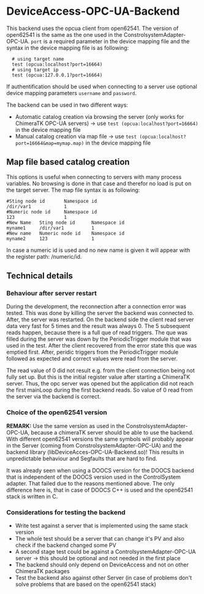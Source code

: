 # DeviceAccess-OPC-UA-Backend

This backend uses the opcua client from open62541. The version of open62541 is the same as the one used in the ConstrolsystemAdapter-OPC-UA. 
`port` is a required parameter in the device mapping file and the syntax in the device mapping file is as following:
       
      # using target name 
      test (opcua:localhost?port=16664)
      # using target ip
      test (opcua:127.0.0.1?port=16664)

If authentification should be used when connecting to a server use optional device mapping parameters `username` and `password`.

The backend can be used in two different ways:

- Automatic catalog creation via browsing the server (only works for ChimeraTK OPC-UA servers) &rarr; use `test (opcua:localhost?port=16664)` in the device mapping file
- Manual catalog creation via map file &rarr; use `test (opcua:localhost?port=16664&map=mymap.map)` in the device mapping file

## Map file based catalog creation

This options is useful when connecting to servers with many process variables. No browsing is done in that case and therefor no load is put on the target server.
The map file syntax is as following:

    #Sting node id       Namespace id
    /dir/var1            1
    #Numeric node id     Namespace id
    123                  1
    #New Name   Sting node id      Namespace id
    myname1     /dir/var1          1
    #New name   Numeric node id    Namespace id
    myname2     123                1 

In case a numeric id is used and no new name is given it will appear with the register path: /numeric/id.


## Technical details

### Behaviour after server restart

During the development, the reconnection after a connection error was tested. This was done by killing the server the backend was connected to. After, the server was restarted. On the backend side the client read server data very fast for 5 times and the result was always 0.
The 5 subsequent reads happen, because there is a full que of read triggers. The que was filled during the server was down by the PeriodicTrigger module that was used in the test. After the client recovered from the error state this que was emptied first. After, peridic triggers from the PeriodicTrigger module followed as expected and correct values were read from the server. 

The read value of 0 did not result e.g. from the client connection being not fully set up. But this is the initial register value after starting a ChimeraTK server. Thus, the opc server was opened but the application did not reach 
the first mainLoop during the first backend reads. So value of 0 read from the server via the backend is correct. 


### Choice of the open62541 version  

**REMARK:**
Use the same version as used in the ConstrolsystemAdapter-OPC-UA, because a chimeraTK server should be able to use the backend. With different open62541 versions 
the same symbols will probably appear in the Server (coming from ConstrolsystemAdapter-OPC-UA) and the backend library (libDeviceAcces-OPC-UA-Backend.so)! 
This results in unpredictable behaviour and Segfaults that are hard to find.

It was already seen when using a DOOCS version for the DOOCS backend that is independent of the DOOCS version used in the ControlSystem adapter. That failed due to the reasons mentioned above. The only difference here is, that in case of DOOCS C++ is used and the open62541 stack is written in C. 

### Considerations for testing the backend

- Write test against a server that is implemented using the same stack version
- The whole test should be a server that can change it's PV and also check if the backend changed some PV
- A second stage test could be against a ControlsystemAdapter-OPC-UA server -> this should be optional and not needed in the first place
- The backend should only depend on DeviceAccess and not on other ChimeraTK packages
- Test the backend also against other Server (in case of problems don't solve problems that are based on the open62541 stack)
